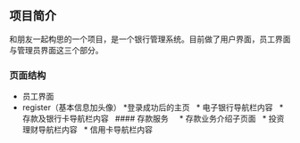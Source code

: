 ## 项目简介
和朋友一起构思的一个项目，是一个银行管理系统。目前做了用户界面，员工界面与管理员界面这三个部分。
### 页面结构
* 员工界面
 * register（基本信息加头像）
 *登录成功后的主页
    * 电子银行导航栏内容
    * 存款及银行卡导航栏内容
   #### 存款服务
     * 存款业务介绍子页面
    * 投资理财导航栏内容
    * 信用卡导航栏内容
